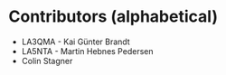 # Contributors (alphabetical)

* LA3QMA - Kai Günter Brandt
* LA5NTA - Martin Hebnes Pedersen
* Colin Stagner
